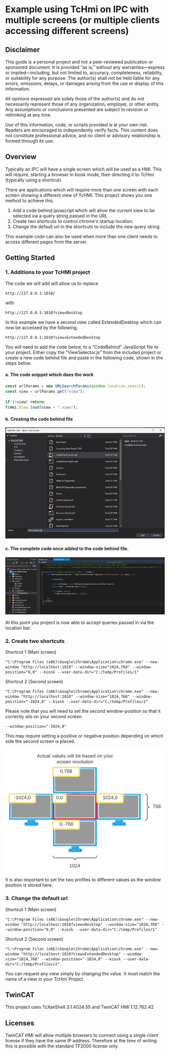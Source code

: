 # Example using TcHmi on IPC with multiple screens (or multiple clients accessing different screens)

## Disclaimer
This guide is a personal project and not a peer-reviewed publication or sponsored document. It is provided “as is,” without any warranties—express or implied—including, but not limited to, accuracy, completeness, reliability, or suitability for any purpose. The author(s) shall not be held liable for any errors, omissions, delays, or damages arising from the use or display of this information.

All opinions expressed are solely those of the author(s) and do not necessarily represent those of any organization, employer, or other entity. Any assumptions or conclusions presented are subject to revision or rethinking at any time.

Use of this information, code, or scripts provided is at your own risk. Readers are encouraged to independently verify facts. This content does not constitute professional advice, and no client or advisory relationship is formed through its use.

## Overview

Typically an IPC will have a single screen which will be used as a HMI. This will require, starting a browser in kiosk mode, then directing it to TcHmi (typically using a shortcut).

There are applications which will require more than one screen with each screen showing a different view of TcHMI. This project shows you one method to achieve this.

1. Add a code behind javascript which will allow the current view to be selected via a query string passed in the URL.
2. Create two shortcuts to control chrome's startup location.
3. Change the default url in the shortcuts to include the new query string.

This example code can also be used when more than one client needs to access different pages from the server.

## Getting Started

### 1. Additions to your TcHMI project

The code we will add will allow us to replace

```
http://127.0.0.1:1010/
```

with

```
http://127.0.0.1:1010?view=Desktop
```

In this example we have a second view called ExtendedDesktop which can now be accessed by the following,

```
http://127.0.0.1:1010?view=ExtendedDesktop
```

You will need to add the code below, to a "CodeBehind" JavaScript file to your project. Either copy the "ViewSelector.js" from the included project or create a new code behind file and paste in the following code, shown in the steps below.

#### a. The code snippet which does the work

```javascript
const urlParams = new URLSearchParams(window.location.search);
const view = urlParams.get("view");

if (!view) return;
TcHmi.View.load(view + ".view");
```

#### b. Creating the code behind file

![screen layout](docs/png/codebehind.png)

#### c. The complete code once added to the code behind file.

![screen layout](docs/png/codebehind_code.png)

At this point you project is now able to accept queries passed in via the location bar.

### 2. Create two shortcuts

Shortcut 1 (Main screen)

```
"C:\Program Files (x86)\Google\Chrome\Application\chrome.exe" --new-window "http://localhost:1010" --window-size="1024,768" --window-position="0,0" --kiosk --user-data-dir="C:/temp/Profiles/1"
```

Shortcut 2 (Second screen)

```
"C:\Program Files (x86)\Google\Chrome\Application\chrome.exe" --new-window "http://localhost:1010" --window-size="1024,768" --window-position="-1024,0" --kiosk --user-data-dir="C:/temp/Profiles/2"
```

Please note that you will need to set the second window-position so that it correctly sits on your second screen.

```
--window-position="-1024,0"
```

This may require setting a positive or negative position depending on which side the second screen is placed.

![screen layout](docs/png/monitors.png)

It is also important to set the two profiles to different values as the window position is stored here.

### 3. Change the default url

Shortcut 1 (Main screen)

```
"C:\Program Files (x86)\Google\Chrome\Application\chrome.exe" --new-window "http://localhost:1010?view=Desktop" --window-size="1024,768" --window-position="0,0" --kiosk --user-data-dir="C:/temp/Profiles/1"
```

Shortcut 2 (Second screen)

```
"C:\Program Files (x86)\Google\Chrome\Application\chrome.exe" --new-window "http://localhost:1010?view=ExtendedDesktop" --window-size="1024,768" --window-position="-1024,0" --kiosk --user-data-dir="C:/temp/Profiles/2"
```

You can request any view simply by changing the value. It must match the name of a view in your TcHmi Project.

## TwinCAT

This project uses TcXaeShell 3.1.4024.55 and TwinCAT HMI 1.12.762.42

## Licenses

TwinCAT HMI will allow multiple browsers to connect using a single client license if they have the same IP address. Therefore at the time of writing this is possible with the standard TF2000 license only.
